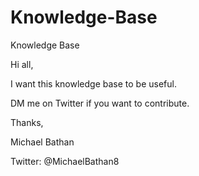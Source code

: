 # Knowledge-Base
Knowledge Base

Hi all,

I want this knowledge base to be useful.

DM me on Twitter if you want to contribute.

Thanks,

Michael Bathan

Twitter: @MichaelBathan8
